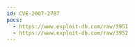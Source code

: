 ```yaml
---
id: CVE-2007-2787
pocs:
  - https://www.exploit-db.com/raw/3951
  - https://www.exploit-db.com/raw/3952
---
```

